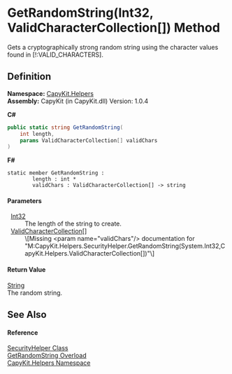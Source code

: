 # GetRandomString(Int32, ValidCharacterCollection[]) Method


Gets a cryptographically strong random string using the character values found in [!:VALID_CHARACTERS].



## Definition
**Namespace:** <a href="N_CapyKit_Helpers.md">CapyKit.Helpers</a>  
**Assembly:** CapyKit (in CapyKit.dll) Version: 1.0.4

**C#**
``` C#
public static string GetRandomString(
	int length,
	params ValidCharacterCollection[] validChars
)
```
**F#**
``` F#
static member GetRandomString : 
        length : int * 
        validChars : ValidCharacterCollection[] -> string 
```



#### Parameters
<dl><dt>  <a href="https://learn.microsoft.com/dotnet/api/system.int32" target="_blank" rel="noopener noreferrer">Int32</a></dt><dd>The length of the string to create.</dd><dt>  <a href="T_CapyKit_Helpers_ValidCharacterCollection.md">ValidCharacterCollection</a>[]</dt><dd>\[Missing &lt;param name="validChars"/&gt; documentation for "M:CapyKit.Helpers.SecurityHelper.GetRandomString(System.Int32,CapyKit.Helpers.ValidCharacterCollection[])"\]</dd></dl>

#### Return Value
<a href="https://learn.microsoft.com/dotnet/api/system.string" target="_blank" rel="noopener noreferrer">String</a>  
The random string.

## See Also


#### Reference
<a href="T_CapyKit_Helpers_SecurityHelper.md">SecurityHelper Class</a>  
<a href="Overload_CapyKit_Helpers_SecurityHelper_GetRandomString.md">GetRandomString Overload</a>  
<a href="N_CapyKit_Helpers.md">CapyKit.Helpers Namespace</a>  
